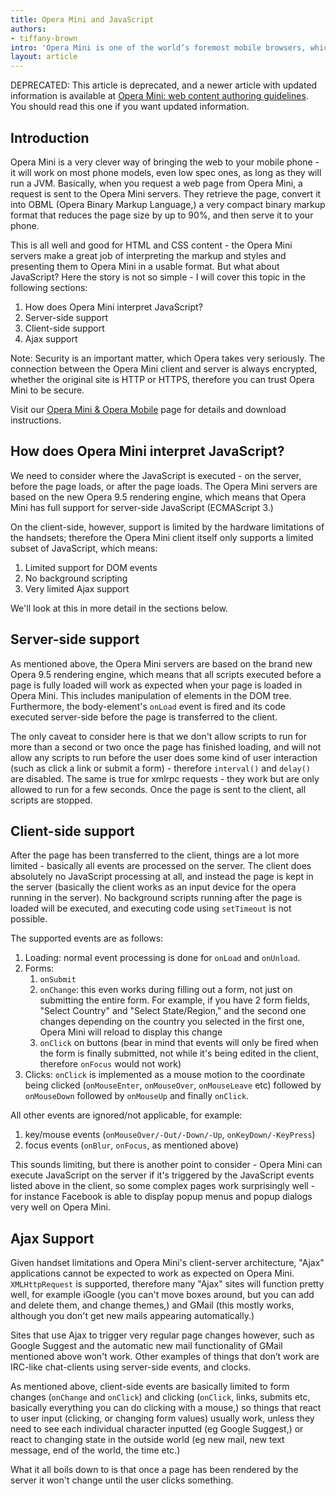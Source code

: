 ```yaml
---
title: Opera Mini and JavaScript
authors:
- tiffany-brown
intro: 'Opera Mini is one of the world’s foremost mobile browsers, which runs on pretty much any device, even low-powered ones. It is a proxy-based browser, which has many advantages, including reducing the size of pages downloaded onto the user’s phone by up to 90%. On the downside, JavaScript can behave in unexpected ways when requested by Opera Mini. In this article we’ll discuss exactly what this means for your development work, in detail.'
layout: article
---
```

<p class="note">DEPRECATED: This article is deprecated, and a newer article with updated information is available at <a href="http://dev.opera.com/articles/view/opera-mini-web-content-authoring-guidelines/">Opera Mini: web content authoring guidelines</a>. You should read this one if you want updated information.</p>

<h2>Introduction</h2>

<p>Opera Mini is a very clever way of bringing the web to your mobile phone - it will work on most phone models, even low spec ones, as long as they will run a JVM. Basically, when you request a web page from Opera Mini, a request is sent to the Opera Mini servers. They retrieve the page, convert it into OBML (Opera Binary Markup Language,) a very compact binary markup format that reduces the page size by up to 90%, and then serve it to your phone.</p>

<p>This is all well and good for HTML and CSS content - the Opera Mini servers make a great job of interpreting the markup and styles and presenting them to Opera Mini in a usable format. But what about JavaScript? Here the story is not so simple - I will cover this topic in the following sections:</p>

<ol>
<li>How does Opera Mini interpret JavaScript?</li>
<li>Server-side support</li>
<li>Client-side support</li>
<li>Ajax support</li>
</ol>

<p>Note: Security is an important matter, which Opera takes very seriously. The connection between the Opera Mini client and server is always encrypted, whether the original site is HTTP or HTTPS, therefore you can trust Opera Mini to be secure.</p>

<p class="note">Visit our <a href="http://www.opera.com/mobile/">Opera Mini &amp; Opera Mobile</a> page for details and download instructions.</p>

<h2>How does Opera Mini interpret JavaScript?</h2>

<p>We need to consider where the JavaScript is executed - on the server, before the page loads, or after the page loads. The Opera Mini servers are based on the new Opera 9.5 rendering engine, which means that Opera Mini has full support for server-side JavaScript (ECMAScript 3.)</p>

<p>On the client-side, however, support is limited by the hardware limitations of the handsets; therefore the Opera Mini client itself only supports a limited subset of JavaScript, which means:</p>

<ol>
<li>Limited support for DOM events</li>
<li>No background scripting</li>
<li>Very limited Ajax support</li>
</ol>

<p>We'll look at this in more detail in the sections below.</p>

<h2>Server-side support</h2>

<p>As mentioned above, the Opera Mini servers are based on the brand new Opera 9.5 rendering engine, which means that all scripts executed before a page is fully loaded will work as expected when your page is loaded in Opera Mini. This includes manipulation of elements in the DOM tree. Furthermore, the body-element's <code>onLoad</code> event is fired and its code executed server-side before the page is transferred to the client.</p>

<p>The only caveat to consider here is that we don't allow scripts to run for more than a second or two once the page has finished loading, and will not allow any scripts to run before the user does some kind of user interaction (such as click a link or submit a form) - therefore <code>interval()</code> and <code>delay()</code> are disabled. The same is true for xmlrpc requests - they work but are only allowed to run for a few seconds. Once the page is sent to the client, all scripts are stopped.</p>

<h2>Client-side support</h2>

<p>After the page has been transferred to the client, things are a lot more limited - basically all events are processed on the server. The client does absolutely no JavaScript processing at all, and instead the page is kept in the server (basically the client works as an input device for the opera running in the server). No background scripts running after the page is loaded will be executed, and executing code using <code>setTimeout</code> is not possible.</p>

<p>The supported events are as follows:</p>

<ol>
<li>Loading: normal event processing is done for <code>onLoad</code> and <code>onUnload</code>.</li>
<li>Forms:
	<ol><li><code>onSubmit</code></li>
<li><code>onChange</code>: this even works during filling out a form, not just on submitting the entire form. For example, if you have 2 form fields, "Select Country" and "Select State/Region," and the second one changes depending on the country you selected in the first one, Opera Mini will reload to display this change</li>
<li><code>onClick</code> on buttons (bear in mind that events will only be fired when the form is finally submitted, not while it's being edited in the client, therefore <code>onFocus</code> would not work)</li></ol>
</li>
<li>Clicks: <code>onClick</code> is implemented as a mouse motion to the coordinate being clicked (<code>onMouseEnter</code>, <code>onMouseOver</code>, <code>onMouseLeave</code> etc) followed by <code>onMouseDown</code> followed by <code>onMouseUp</code> and finally <code>onClick</code>.</li>
</ol>

<p>All other events are ignored/not applicable, for example:</p>

<ol>
<li>key/mouse events (<code>onMouseOver/-Out/-Down/-Up</code>, <code>onKeyDown/-KeyPress</code>)</li>
<li>focus events (<code>onBlur</code>, <code>onFocus</code>, as mentioned above)</li>
</ol>

<p>This sounds limiting, but there is another point to consider - Opera Mini can execute JavaScript on the server if it's triggered by the JavaScript events listed above in the client, so some complex pages work surprisingly well - for instance Facebook is able to display popup menus and popup dialogs very well on Opera Mini.</p>

<h2>Ajax Support</h2>

<p>Given handset limitations and Opera Mini's client-server architecture, "Ajax" applications cannot be expected to work as expected on Opera Mini. <code>XMLHttpRequest</code> is supported, therefore many "Ajax" sites will function pretty well, for example iGoogle (you can't move boxes around, but you can add and delete them, and change themes,) and GMail (this mostly works, although you don't get new mails appearing automatically.)</p>

<p>Sites that use Ajax to trigger very regular page changes however, such as Google Suggest and the automatic new mail functionality of GMail mentioned above won't work. Other examples of things that don’t work are IRC-like chat-clients using server-side events, and clocks.</p>

<p>As mentioned above, client-side events are basically limited to form changes (<code>onChange</code> and <code>onClick</code>) and clicking (<code>onClick</code>, links, submits etc, basically everything you can do clicking with a mouse,) so things that react to user input (clicking, or changing form values) usually work, unless they need to see each individual character inputted (eg Google Suggest,) or react to changing state in the outside world (eg new mail, new text message, end of the world, the time etc.)</p>

<p>What it all boils down to is that once a page has been rendered by the server it won't change until the user clicks something.</p>
